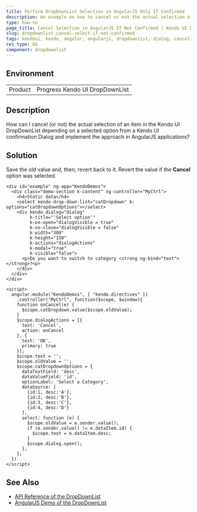 ```yaml
---
title: Perform DropDownList Selection in AngularJS Only If Confirmed
description: An example on how to cancel or not the actual selection of an item in the DropDownList by using the Kendo UI confirmation Dialog in AngularJS applications.
type: how-to
page_title: Cancel Selection in AngularJS If Not Confirmed | Kendo UI DropDownList for jQuery
slug: dropdownlist-cancel-select-if-not-confirmed
tags: kendoui, kendo, angular, angularjs, dropdownlist, dialog, cancel-select, cancel, confirm
res_type: kb
component: dropdownlist
---
```


## Environment

<table>
 <tr>
  <td>Product</td>
  <td>Progress Kendo UI DropDownList</td>
 </tr>
</table>

## Description

How can I cancel (or not) the actual selection of an item in the Kendo UI DropDownList depending on a selected option from a Kendo UI confirmation Dialog and implement the approach in AngularJS applications?

## Solution

Save the old value and, then, revert back to it. Revert the value if the **Cancel** option was selected.

```dojo
<div id="example" ng-app="KendoDemos">
  <div class="demo-section k-content" ng-controller="MyCtrl">
    <h4>Static data</h4>
    <select kendo-drop-down-list="catDropdown" k-options="catDropdownOptions"></select>
    <div kendo-dialog="dialog"
         k-title="'Select option'"
         k-on-open="dialogVisible = true"
         k-on-close="dialogVisible = false"
         k-width="300"
         k-height="150"
         k-actions="dialogActions"
         k-modal="true"
         k-visible="false">
      <p>Do you want to switch to category <strong ng-bind="text"></strong>?<p>
    </div>
  </div>
</div>

<script>
  angular.module("KendoDemos", [ "kendo.directives" ])
    .controller("MyCtrl", function($scope, $window){ 			
    function onCancel(e) {
      $scope.catDropdown.value($scope.oldValue);
    }
    $scope.dialogActions = [{
      text: 'Cancel',
      action: onCancel
    }, {
      text: 'OK',
      primary: true
    }];
    $scope.text = '';
    $scope.oldValue = '';
    $scope.catDropdownOptions = {
      dataTextField: 'desc',
      dataValueField: 'id',
      optionLabel: 'Select a Category',
      dataSource: [
        {id:1, desc:'A'},
        {id:2, desc:'B'},
        {id:3, desc:'C'},
        {id:4, desc:'D'}
      ],
      select: function (e) {
        $scope.oldValue = e.sender.value();
        if (e.sender.value() != e.dataItem.id) {
          $scope.text = e.dataItem.desc;
        }
        $scope.dialog.open();
      },
    };
  })
</script>
```

## See Also

* [API Reference of the DropDownList](https://docs.telerik.com/kendo-ui/api/javascript/ui/dropdownlist)
* [AngularJS Demo of the DropDownList](https://demos.telerik.com/kendo-ui/dropdownlist/angular)
